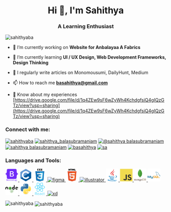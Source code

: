 <h1 align="center">Hi 👋, I'm Sahithya</h1>
<h3 align="center">A Learning Enthusiast</h3>

<p align="left"> <img src="https://komarev.com/ghpvc/?username=sahithyaba&label=Profile%20views&color=0e75b6&style=flat" alt="sahithyaba" /> </p>

- 🔭 I’m currently working on **Website for Anbalayaa A Fabrics**

- 🌱 I’m currently learning **UI / UX Design, Web Development Frameworks, Design Thinking**

- 📝 I regularly write articles on Monomousumi, DailyHunt, Medium

- 📫 How to reach me **basahithya@gmail.com**

- 📄 Know about my experiences [https://drive.google.com/file/d/1q4ZEw9sF6wZyWh4KchdgfsiQ4gIQzGTz/view?usp=sharing](https://drive.google.com/file/d/1q4ZEw9sF6wZyWh4KchdgfsiQ4gIQzGTz/view?usp=sharing)

<h3 align="left">Connect with me:</h3>
<p align="left">
<a href="https://linkedin.com/in/sahithyaba" target="blank"><img align="center" src="https://raw.githubusercontent.com/rahuldkjain/github-profile-readme-generator/master/src/images/icons/Social/linked-in-alt.svg" alt="sahithyaba" height="30" width="40" /></a>
<a href="https://instagram.com/sahithya_balasubramaniam" target="blank"><img align="center" src="https://raw.githubusercontent.com/rahuldkjain/github-profile-readme-generator/master/src/images/icons/Social/instagram.svg" alt="sahithya_balasubramaniam" height="30" width="40" /></a>
<a href="https://medium.com/@sahithya balasubramaniam" target="blank"><img align="center" src="https://raw.githubusercontent.com/rahuldkjain/github-profile-readme-generator/master/src/images/icons/Social/medium.svg" alt="@sahithya balasubramaniam" height="30" width="40" /></a>
<a href="https://www.youtube.com/c/sahithya balasubramaniam" target="blank"><img align="center" src="https://raw.githubusercontent.com/rahuldkjain/github-profile-readme-generator/master/src/images/icons/Social/youtube.svg" alt="sahithya balasubramaniam" height="30" width="40" /></a>
<a href="https://www.hackerrank.com/basahithya" target="blank"><img align="center" src="https://raw.githubusercontent.com/rahuldkjain/github-profile-readme-generator/master/src/images/icons/Social/hackerrank.svg" alt="basahithya" height="30" width="40" /></a>
<a href="https://www.leetcode.com/sa" target="blank"><img align="center" src="https://raw.githubusercontent.com/rahuldkjain/github-profile-readme-generator/master/src/images/icons/Social/leet-code.svg" alt="sa" height="30" width="40" /></a>
</p>

<h3 align="left">Languages and Tools:</h3>
<p align="left"> <a href="https://getbootstrap.com" target="_blank" rel="noreferrer"> <img src="https://raw.githubusercontent.com/devicons/devicon/master/icons/bootstrap/bootstrap-plain-wordmark.svg" alt="bootstrap" width="40" height="40"/> </a> <a href="https://www.cprogramming.com/" target="_blank" rel="noreferrer"> <img src="https://raw.githubusercontent.com/devicons/devicon/master/icons/c/c-original.svg" alt="c" width="40" height="40"/> </a> <a href="https://www.w3schools.com/css/" target="_blank" rel="noreferrer"> <img src="https://raw.githubusercontent.com/devicons/devicon/master/icons/css3/css3-original-wordmark.svg" alt="css3" width="40" height="40"/> </a> <a href="https://www.figma.com/" target="_blank" rel="noreferrer"> <img src="https://www.vectorlogo.zone/logos/figma/figma-icon.svg" alt="figma" width="40" height="40"/> </a> <a href="https://www.w3.org/html/" target="_blank" rel="noreferrer"> <img src="https://raw.githubusercontent.com/devicons/devicon/master/icons/html5/html5-original-wordmark.svg" alt="html5" width="40" height="40"/> </a> <a href="https://www.adobe.com/in/products/illustrator.html" target="_blank" rel="noreferrer"> <img src="https://www.vectorlogo.zone/logos/adobe_illustrator/adobe_illustrator-icon.svg" alt="illustrator" width="40" height="40"/> </a> <a href="https://www.java.com" target="_blank" rel="noreferrer"> <img src="https://raw.githubusercontent.com/devicons/devicon/master/icons/java/java-original.svg" alt="java" width="40" height="40"/> </a> <a href="https://developer.mozilla.org/en-US/docs/Web/JavaScript" target="_blank" rel="noreferrer"> <img src="https://raw.githubusercontent.com/devicons/devicon/master/icons/javascript/javascript-original.svg" alt="javascript" width="40" height="40"/> </a> <a href="https://www.mongodb.com/" target="_blank" rel="noreferrer"> <img src="https://raw.githubusercontent.com/devicons/devicon/master/icons/mongodb/mongodb-original-wordmark.svg" alt="mongodb" width="40" height="40"/> </a> <a href="https://www.mysql.com/" target="_blank" rel="noreferrer"> <img src="https://raw.githubusercontent.com/devicons/devicon/master/icons/mysql/mysql-original-wordmark.svg" alt="mysql" width="40" height="40"/> </a> <a href="https://nodejs.org" target="_blank" rel="noreferrer"> <img src="https://raw.githubusercontent.com/devicons/devicon/master/icons/nodejs/nodejs-original-wordmark.svg" alt="nodejs" width="40" height="40"/> </a> <a href="https://www.python.org" target="_blank" rel="noreferrer"> <img src="https://raw.githubusercontent.com/devicons/devicon/master/icons/python/python-original.svg" alt="python" width="40" height="40"/> </a> <a href="https://reactjs.org/" target="_blank" rel="noreferrer"> <img src="https://raw.githubusercontent.com/devicons/devicon/master/icons/react/react-original-wordmark.svg" alt="react" width="40" height="40"/> </a> <a href="https://www.adobe.com/products/xd.html" target="_blank" rel="noreferrer"> <img src="https://cdn.worldvectorlogo.com/logos/adobe-xd.svg" alt="xd" width="40" height="40"/> </a> </p>

<p><img align="left" src="https://github-readme-stats.vercel.app/api/top-langs?username=sahithyaba&show_icons=true&locale=en&layout=compact" alt="sahithyaba" /></p>

<p>&nbsp;<img align="center" src="https://github-readme-stats.vercel.app/api?username=sahithyaba&show_icons=true&locale=en" alt="sahithyaba" /></p>
